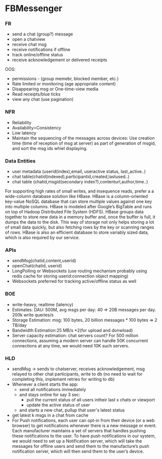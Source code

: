 # FBMessenger
### FR
* send a chat (group?) message
* open a chatview
* receive chat msg
* receive notifications if offline
* track online/offline status
* receive acknowledgement or delivered receipts

OOS:
* permissions - (group memebr, blocked member, etc.)
* Rate limited or monitoring (age appropriate content)
* Disappearing msg or One-time-view media
* Read receipts/blue ticks
* view any chat (use pagination)

### NFR
* Reliability
* Availability>Consistency
* Low latency
* Maintain the sequencing of the messages across devices: Use creation time (time of reception of msg at server) as part of generation of msgid, and sort the msg ids whiel displaying.
  
### Data Entities
* user metadata (userid(index),email, useractive status, last_active..)
* chat table(chatid(indexed),participantid,created,lastused..)
* chat table (chatid,msgid(secondary index?),contenturl,author,time..)
  
For supporting high rates of small writes, and insequence reads, prefer a a wide-column database solution like HBase. HBase is
a column-oriented key-value NoSQL database that can store multiple values against one key into
multiple columns. HBase is modeled after Google’s BigTable and runs on top of Hadoop Distributed
File System (HDFS). HBase groups data together to store new data in a memory buffer and, once the
buffer is full, it dumps the data to the disk. This way of storage not only helps storing a lot of small data
quickly, but also fetching rows by the key or scanning ranges of rows. HBase is also an efficient
database to store variably sized data, which is also required by our service.

### APIs
* sendMsg(chatid,content,userid)
* openChat(chatid, userid)
* LongPolling or Websockets (use routing mechanism probably using redis cache for storing userid:connection object mapping)
* Websockets preferred for tracking active/offline status as well

### BOE
* write-heavy, realtime (latency)
* Estimates: DAU: 500M, avg msgs per day: 40 => 20B messages per day. 200k write queries/s
* Storage Estimation: msg: 100 bytes, 20 billion messages * 100 bytes => 2 TB/day
* Bandwidth Estimation:25 MB/s *2(for upload and donwload)
* Server capacity estimation: chat servers count? For 500 million connections, assuming a modern server can handle 50K concurrent connections at any time, we would need 10K such servers.

### HLD
* sendMsg -> sends to chatserver, receives acknowledgement, msg relayed to other chat participants, write to db (no need to wait for completing this, implement retries for writing to db)
* Whenever a client starts the app:
  * send all notifications immediately
  * and stays online for say 3 sec:
    * pull the current status of all users intheir last x chats or viewport
    * update the active status of user
  * and starts a new chat, pullup that user's latest status
* get latest k msgs in a chat from cache
* For Push notifications, each user can opt-in from their device (or a web browser) to get notifications whenever there is a new message or event. Each manufacturer maintains a set of servers that handles
pushing these notifications to the user. To have push notifications in our system, we would need to set up a Notification server, which will take the messages for offline users and send them to the manufacture’s push notification server, which will then send them to the user’s device.


  

